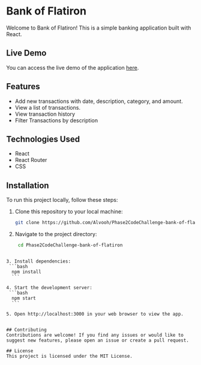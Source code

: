 # Bank of Flatiron

Welcome to Bank of Flatiron! This is a simple banking application built with React.

## Live Demo

You can access the live demo of the application [here](https://genuine-cat-554d7f.netlify.app/).

## Features
- Add new transactions with date, description, category, and amount.
- View a list of transactions.
- View transaction history
- Filter Transactions by description

## Technologies Used

- React
- React Router
- CSS

## Installation

To run this project locally, follow these steps:

1. Clone this repository to your local machine:

   ```bash
   git clone https://github.com/Alvooh/Phase2CodeChallenge-bank-of-flatiron.git

2. Navigate to the project directory:
   ```bash
    cd Phase2CodeChallenge-bank-of-flatiron
  ```

3. Install dependencies:
   ```bash
    npm install
    ```

4. Start the development server:
   ```bash
    npm start
    ```

5. Open http://localhost:3000 in your web browser to view the app.


## Contributing
Contributions are welcome! If you find any issues or would like to suggest new features, please open an issue or create a pull request.

## License
This project is licensed under the MIT License.